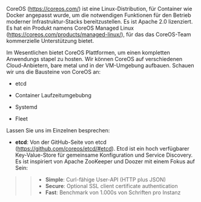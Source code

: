 CoreOS (https://coreos.com/) ist eine Linux-Distribution, für Container wie Docker angepasst wurde, um die notwendigen Funktionen für den Betrieb moderner Infrastruktur-Stacks bereitzustellen. Es ist Apache 2.0 lizenziert. Es hat ein Produkt namens CoreOS Managed Linux (https://coreos.com/products/managed-linux/), für das das CoreOS-Team kommerzielle Unterstützung bietet.

Im Wesentlichen bietet CoreOS Plattformen, um einen kompletten Anwendungs stapel zu hosten. Wir können CoreOS auf verschiedenen Cloud-Anbietern, bare metal und in der VM-Umgebung aufbauen. Schauen wir uns die Bausteine von CoreOS an:

* etcd

* Container Laufzeitumgebubng

* Systemd

* Fleet

Lassen Sie uns im Einzelnen besprechen:

* **etcd**: Von der GitHub-Seite von etcd (https://github.com/coreos/etcd/#etcd). Etcd ist ein hoch verfügbarer Key-Value-Store für gemeinsame Konfiguration und Service Discovery. Es ist inspiriert von Apache ZooKeeper und Doozer mit einem Fokus auf Sein:

>> * **Simple**: Curl-fähige User-API (HTTP plus JSON)
>> * **Secure**: Optional SSL client certificate authentication
>> *  **Fast**: Benchmark von 1.000s von Schriften pro Instanz 
